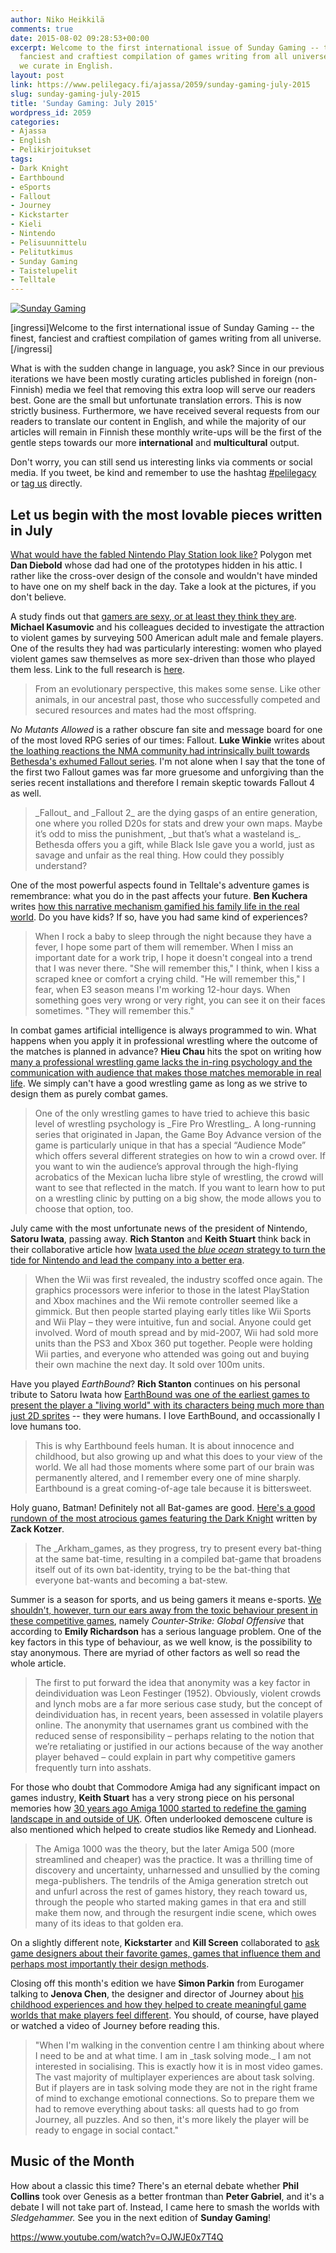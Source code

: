 ```yaml
---
author: Niko Heikkilä
comments: true
date: 2015-08-02 09:28:53+00:00
excerpt: Welcome to the first international issue of Sunday Gaming -- the finest,
  fanciest and craftiest compilation of games writing from all universe. This month
  we curate in English.
layout: post
link: https://www.pelilegacy.fi/ajassa/2059/sunday-gaming-july-2015
slug: sunday-gaming-july-2015
title: 'Sunday Gaming: July 2015'
wordpress_id: 2059
categories:
- Ajassa
- English
- Pelikirjoitukset
tags:
- Dark Knight
- Earthbound
- eSports
- Fallout
- Journey
- Kickstarter
- Kieli
- Nintendo
- Pelisuunnittelu
- Pelitutkimus
- Sunday Gaming
- Taistelupelit
- Telltale
---
```


[![Sunday Gaming](http://www.pelilegacy.fi/wp-content/uploads/2015/07/sunday_gaming.jpg)](http://www.pelilegacy.fi/wp-content/uploads/2015/07/sunday_gaming.jpg)

[ingressi]Welcome to the first international issue of Sunday Gaming -- the finest, fanciest and craftiest compilation of games writing from all universe.[/ingressi]

What is with the sudden change in language, you ask? Since in our previous iterations we have been mostly curating articles published in foreign (non-Finnish) media we feel that removing this extra loop will serve our readers best. Gone are the small but unfortunate translation errors. This is now strictly business. Furthermore, we have received several requests from our readers to translate our content in English, and while the majority of our articles will remain in Finnish these monthly write-ups will be the first of the gentle steps towards our more **international** and **multicultural** output.

Don't worry, you can still send us interesting links via comments or social media. If you tweet, be kind and remember to use the hashtag [#pelilegacy](https://twitter.com/hashtag/pelilegacy) or [tag us](https://twitter.com/PeliLegacy) directly.



## Let us begin with the most lovable pieces written in July



[What would have the fabled Nintendo Play Station look like?](http://www.polygon.com/2015/7/3/8889237/Nintendo-Play-Station) Polygon met **Dan Diebold** whose dad had one of the prototypes hidden in his attic. I rather like the cross-over design of the console and wouldn't have minded to have one on my shelf back in the day. Take a look at the pictures, if you don't believe.

A study finds out that [gamers are sexy, or at least they think they are](http://theconversation.com/video-gamers-are-sexy-or-at-least-they-think-they-are-43920). **Michael Kasumovic** and his colleagues decided to investigate the attraction to violent games by surveying 500 American adult male and female players. One of the results they had was particularly interesting: women who played violent games saw themselves as more sex-driven than those who played them less. Link to the full research is [here](http://www.sciencedirect.com/science/article/pii/S0191886915003992).



<blockquote>From an evolutionary perspective, this makes some sense. Like other animals, in our ancestral past, those who successfully competed and secured resources and mates had the most offspring.</blockquote>



_No Mutants Allowed_ is a rather obscure fan site and message board for one of the most loved RPG series of our times: Fallout. **Luke Winkie** writes about [the loathing reactions the NMA community had intrinsically built towards Bethesda's exhumed Fallout series](http://kotaku.com/the-relentless-champions-of-classic-fallout-1715984448). I'm not alone when I say that the tone of the first two Fallout games was far more gruesome and unforgiving than the series recent installations and therefore I remain skeptic towards Fallout 4 as well.



<blockquote>_Fallout_ and _Fallout 2_ are the dying gasps of an entire generation, one where you rolled D20s for stats and drew your own maps. Maybe it’s odd to miss the punishment, _but that’s what a wasteland is_. Bethesda offers you a gift, while Black Isle gave you a world, just as savage and unfair as the real thing. How could they possibly understand?</blockquote>



One of the most powerful aspects found in Telltale's adventure games is remembrance: what you do in the past affects your future. **Ben Kuchera** writes [how this narrative mechanism gamified his family life in the real world](http://www.polygon.com/2015/7/6/8900975/telltale-games-parenting). Do you have kids? If so, have you had same kind of experiences?



<blockquote>When I rock a baby to sleep through the night because they have a fever, I hope some part of them will remember. When I miss an important date for a work trip, I hope it doesn't congeal into a trend that I was never there. "She will remember this," I think, when I kiss a scraped knee or comfort a crying child. "He will remember this," I fear, when E3 season means I'm working 12-hour days. When something goes very wrong or very right, you can see it on their faces sometimes. "They will remember this."</blockquote>



In combat games artificial intelligence is always programmed to win. What happens when you apply it in professional wrestling where the outcome of the matches is planned in advance? **Hieu Chau** hits the spot on writing how [many a professional wrestling game lacks the in-ring psychology and the communication with audience that makes those matches memorable in real life](http://killscreendaily.com/articles/there-one-problem-every-wrestling-game-ever-made/). We simply can't have a good wrestling game as long as we strive to design them as purely combat games.



<blockquote>One of the only wrestling games to have tried to achieve this basic level of wrestling psychology is _Fire Pro Wrestling_. A long-running series that originated in Japan, the Game Boy Advance version of the game is particularly unique in that has a special “Audience Mode” which offers several different strategies on how to win a crowd over. If you want to win the audience’s approval through the high-flying acrobatics of the Mexican lucha libre style of wrestling, the crowd will want to see that reflected in the match. If you want to learn how to put on a wrestling clinic by putting on a big show, the mode allows you to choose that option, too.</blockquote>



July came with the most unfortunate news of the president of Nintendo, **Satoru Iwata**, passing away. **Rich Stanton** and **Keith Stuart** think back in their collaborative article how [Iwata used the _blue ocean_ strategy to turn the tide for Nintendo and lead the company into a better era](http://www.theguardian.com/technology/2015/jul/13/satoru-iwata-games-nintendo-president).



<blockquote>When the Wii was first revealed, the industry scoffed once again. The graphics processors were inferior to those in the latest PlayStation and Xbox machines and the Wii remote controller seemed like a gimmick. But then people started playing early titles like Wii Sports and Wii Play – they were intuitive, fun and social. Anyone could get involved. Word of mouth spread and by mid-2007, Wii had sold more units than the PS3 and Xbox 360 put together. People were holding Wii parties, and everyone who attended was going out and buying their own machine the next day. It sold over 100m units.</blockquote>



Have you played _EarthBound_? **Rich Stanton** continues on his personal tribute to Satoru Iwata how [EarthBound was one of the earliest games to present the player a "living world" with its characters being much more than just 2D sprites](http://www.eurogamer.net/articles/2015-07-18-rich-stanton-on-playing-human-in-earthbound) -- they were humans. I love EarthBound, and occassionally I love humans too.



<blockquote>This is why Earthbound feels human. It is about innocence and childhood, but also growing up and what this does to your view of the world. We all had those moments where some part of our brain was permanently altered, and I remember every one of mine sharply. Earthbound is a great coming-of-age tale because it is bittersweet.</blockquote>



Holy guano, Batman! Definitely not all Bat-games are good. [Here's a good rundown of the most atrocious games featuring the Dark Knight](http://killscreendaily.com/articles/honor-arkham-knight-we-replayed-worst-batman-games-ever-made/) written by **Zack Kotzer**.



<blockquote>The _Arkham_games, as they progress, try to present every bat-thing at the same bat-time, resulting in a compiled bat-game that broadens itself out of its own bat-identity, trying to be the bat-thing that everyone bat-wants and becoming a bat-stew.</blockquote>



Summer is a season for sports, and us being gamers it means e-sports. [We shouldn't, however, turn our ears away from the toxic behaviour present in these competitive games](http://www.rockpapershotgun.com/2015/07/17/cs-go-abuse/), namely _Counter-Strike: Global Offensive_ that according to **Emily Richardson** has a serious language problem. One of the key factors in this type of behaviour, as we well know, is the possibility to stay anonymous. There are myriad of other factors as well so read the whole article.



<blockquote>The first to put forward the idea that anonymity was a key factor in deindividuation was Leon Festinger (1952). Obviously, violent crowds and lynch mobs are a far more serious case study, but the concept of deindividuation has, in recent years, been assessed in volatile players online. The anonymity that usernames grant us combined with the reduced sense of responsibility – perhaps relating to the notion that we’re retaliating or justified in our actions because of the way another player behaved – could explain in part why competitive gamers frequently turn into asshats.</blockquote>



For those who doubt that Commodore Amiga had any significant impact on games industry, **Keith Stuart** has a very strong piece on his personal memories how [30 years ago Amiga 1000 started to redefine the gaming landscape in and outside of UK](http://www.theguardian.com/technology/2015/jul/23/commodore-amiga-at-30-the-computer-that-made-the-uk-games-industry). Often underlooked demoscene culture is also mentioned which helped to create studios like Remedy and Lionhead.



<blockquote>The Amiga 1000 was the theory, but the later Amiga 500 (more streamlined and cheaper) was the practice. It was a thrilling time of discovery and uncertainty, unharnessed and unsullied by the coming mega-publishers. The tendrils of the Amiga generation stretch out and unfurl across the rest of games history, they reach toward us, through the people who started making games in that era and still make them now, and through the resurgent indie scene, which owes many of its ideas to that golden era.</blockquote>



On a slightly different note, **Kickstarter** and **Kill Screen** collaborated to [ask game designers about their favorite games, games that influence them and perhaps most importantly their design methods](https://medium.com/kickstarter/12-questions-on-game-design-ff994420de9d).

Closing off this month's edition we have **Simon Parkin** from Eurogamer talking to **Jenova Chen**, the designer and director of Journey about [his childhood experiences and how they helped to create meaningful game worlds that make players feel different](http://www.eurogamer.net/articles/2012-04-02-jenova-chen-journeyman). You should, of course, have played or watched a video of Journey before reading this.



<blockquote>"When I'm walking in the convention centre I am thinking about where I need to be and at what time. I am in _task solving mode._ I am not interested in socialising. This is exactly how it is in most video games. The vast majority of multiplayer experiences are about task solving. But if players are in task solving mode they are not in the right frame of mind to exchange emotional connections. So to prepare them we had to remove everything about tasks: all quests had to go from Journey, all puzzles. And so then, it's more likely the player will be ready to engage in social contact."</blockquote>





## Music of the Month



How about a classic this time? There's an eternal debate whether **Phil Collins** took over Genesis as a better frontman than **Peter Gabriel**, and it's a debate I will not take part of. Instead, I came here to smash the worlds with _Sledgehammer._ See you in the next edition of **Sunday Gaming**!

https://www.youtube.com/watch?v=OJWJE0x7T4Q
